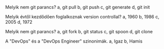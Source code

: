 Melyik nem git parancs?
a, git pull
b, git push
c, git generate
d, git init

Melyik évtől kezdődően foglalkoznak version controllal?
a, 1960
b, 1986
c, 2005
d, 1972

Melyik nem git parancs?
a, git fork
b, git status
c, git spoon
d, git clone

A "DevOps" és a "DevOps Engineer" szinonimák.
a, Igaz
b, Hamis
